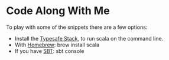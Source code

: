 Code Along With Me
==================

To play with some of the snippets there are a few options:

* Install the [Typesafe Stack](http://typesafe.com/stack), to run scala on the command line.
* With [Homebrew](http://mxcl.github.com/homebrew/): brew install scala
* If you have [SBT](https://github.com/harrah/xsbt): sbt console